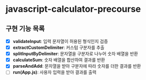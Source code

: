 # javascript-calculator-precourse

## 구현 기능 목록

- [x] **validateInput**: 입력 문자열이 허용된 형식인지 검증
- [x] **extractCustomDelimiter**: 커스텀 구분자를 추출
- [x] **splitInputByDelimiter**: 문자열을 구분자로 나누어 숫자 배열을 반환
- [x] **calculateSum**: 숫자 배열을 합산하여 결과를 반환
- [x] **parseAndAdd**: 문자열을 받아 구분자에 따라 숫자를 더한 결과를 반환
- [ ] **run(App.js)**: 사용자 입력을 받아 결과를 출력
